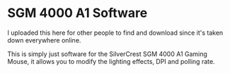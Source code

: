 # SGM 4000 A1 Software

I uploaded this here for other people to find and download since it's taken down everywhere online.

This is simply just software for the SilverCrest SGM 4000 A1 Gaming Mouse, it allows you to modify the lighting effects, DPI and polling rate.
